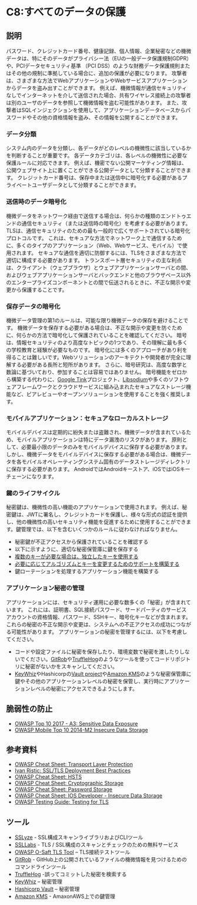 # C8:すべてのデータの保護
## 説明
パスワード、クレジットカード番号、健康記録、個人情報、企業秘密などの機微データは、特にそのデータがプライバシー法（EUの一般データ保護規制GDPR）や、PCIデータセキュリティ基準 （PCI DSS）のような財務データ保護規則またはその他の規制に準拠している場合に、追加の保護が必要になります。
攻撃者は、さまざまな方法でWebアプリケーションやWebサービスアプリケーションからデータを盗み出すことができます。 例えば、機微情報が通信セキュリティなしでインターネットを介して送信された場合、共有ワイヤレス接続上の攻撃者は別のユーザのデータを参照して機微情報を盗む可能性があります。 また、攻撃者はSQLインジェクションを使用して、アプリケーションデータベースからパスワードやその他の資格情報を盗み、その情報を公開することができます。

### データ分類
システム内のデータを分類し、各データがどのレベルの機微性に該当しているかを判断することが重要です。 各データカテゴリは、各レベルの機微性に必要な保護ルールに対応できます。 例えば、機密でない公開マーケティング情報は、公開ウェブサイト上に置くことができる公開データとして分類することができます。 クレジットカード番号は、保存中または送信中に暗号化する必要があるプライベートユーザデータとして分類することができます。

### 送信時のデータ暗号化
機微データをネットワーク経由で送信する場合は、何らかの種類のエンドトゥエンドの通信セキュリティ（または送信時の暗号化）を考慮する必要があります。 TLSは、通信セキュリティのための最も一般的で広くサポートされている暗号化プロトコルです。 これは、セキュアな方法でネットワーク上で通信するために、多くのタイプのアプリケーション（Web、Webサービス、モバイル）で使用されます。 セキュアな通信を適切に防御するには、TLSをさまざまな方法で適切に構成する必要があります。
トランスポート層セキュリティの主な利点は、クライアント（ウェブブラウザ）とウェブアプリケーションサーバとの間、およびウェブアプリケーションサーバとバックエンドと他のブラウザベース以外のエンタープライズコンポーネントとの間で伝送されるときに、不正な開示や変更から保護することです。

### 保存データの暗号化
機微データ管理の第1のルールは、可能な限り機微データの保存を避けることです。 機微データを保存する必要がある場合は、不正な開示や変更を防ぐために、何らかの方法で暗号化して保護されていることを確認してください。
暗号は、情報セキュリティのより高度なトピックの1つであり、その理解に最も多くの学校教育と経験が必要なものです。 暗号化には多くのアプローチがあり利を得ることは難しいです。Webソリューションのアーキテクトや開発者が完全に理解する必要がある長所と短所があります。 さらに、暗号研究は、高度な数学と数論に基づいており、参加することは容易ではありません。
暗号機能をゼロから構築する代わりに、[Google Tink](https://github.com/google/tink)プロジェクト、[Libsodium](https://www.libsodium.org/)や多くのソフトウェアフレームワークとクラウドサービスに組み込まれたセキュアなストレージ機能など、ピアレビューやオープンソリューションを使用することを強く推奨します。

### モバイルアプリケーション：セキュアなローカルストレージ
モバイルデバイスは定期的に紛失または盗難され、機微データが含まれているため、モバイルアプリケーションは特にデータ漏洩のリスクがあります。
原則として、必要最小限のデータのみをモバイルデバイスに保存する必要があります。 しかし、機微データをモバイルデバイスに保存する必要がある場合は、機微データを各モバイルオペレーティングシステム固有のデータストレージディレクトリに保存する必要があります。 AndroidではAndroidキーストア、iOSではiOSキーチェーンになります。

### 鍵のライフサイクル
秘密鍵は、機微性の高い機能のアプリケーションで使用されます。 例えば、秘密鍵は、JWTに署名し、クレジットカードを保護し、様々な形式の認証を提供し、他の機微性の高いセキュリティ機能を促進するために使用することができます。鍵管理では、以下を含むいくつかのルールに従わなければなりません。

 - 秘密鍵が不正アクセスから保護されていることを確認する
 - 以下に示すように、適切な秘密保管庫に鍵を保存する
 - [複数のキーが必要な場合は、独立したキーを使用する](https://www.owasp.org/index.php/Cryptographic_Storage_Cheat_Sheet#Rule_-_Document_concrete_procedures_for_managing_keys_through_the_lifecycle)
 - [必要に応じてアルゴリズムとキーを変更するためのサポートを構築する](https://www.owasp.org/index.php/Cryptographic_Storage_Cheat_Sheet#Rule_-_Document_concrete_procedures_for_managing_keys_through_the_lifecycle)
 - 鍵ローテーションを処理するアプリケーション機能を構築する

### アプリケーション秘密の管理
アプリケーションには、セキュリティ運用に必要な数多くの「秘密」が含まれています。 これには、証明書、SQL接続パスワード、サードパーティのサービスアカウントの資格情報、パスワード、SSHキー、暗号化キーなどが含まれます。 これらの秘密の不正な開示や変更は、システムへの不正アクセスの成功につながる可能性があります。 アプリケーションの秘密を管理するには、以下を考慮してください。
 - コードや設定ファイルに秘密を保存したり、環境変数で秘密を渡したりしないでください。[GitRob](https://github.com/michenriksen/gitrob)や[TruffleHog](https://github.com/dxa4481/truffleHog)のようなツールを使ってコードリポジトリに秘密がないかをスキャンしてください。
 - [KeyWhiz](https://github.com/square/keywhiz)やHashicorpの[Vault project](https://www.vaultproject.io/)や[Amazon KMS](https://aws.amazon.com/kms/)のような秘密保管庫に鍵やその他のアプリケーションレベルの秘密を保管し、実行時にアプリケーションレベルの秘密にアクセスできるようにします。

## 脆弱性の防止
- [OWASP Top 10 2017 - A3: Sensitive Data Exposure](https://www.owasp.org/index.php/Top_10-2017_A3-Sensitive_Data_Exposure)
- [OWASP Mobile Top 10 2014-M2 Insecure Data Storage](https://www.owasp.org/index.php/Mobile_Top_10_2014-M2)

## 参考資料
- [OWASP Cheat Sheet: Transport Layer Protection](https://www.owasp.org/index.php/Transport_Layer_Protection_Cheat_Sheet)
- [Ivan Ristic: SSL/TLS Deployment Best Practices](https://www.owasp.org/index.php/Pinning_Cheat_Sheet)
- [OWASP Cheat Sheet: HSTS](https://www.owasp.org/index.php/HTTP_Strict_Transport_Security_Cheat_Sheet)
- [OWASP Cheat Sheet: Cryptographic Storage](https://www.owasp.org/index.php/Cryptographic_Storage_Cheat_Sheet)
- [OWASP Cheat Sheet: Password Storage](https://www.owasp.org/index.php/Password_Storage_Cheat_Sheet)
- [OWASP Cheat Sheet: IOS Developer - Insecure Data Storage](https://www.owasp.org/index.php/IOS_Developer_Cheat_Sheet#Insecure_Data_Storage_.28M1.29)
- [OWASP Testing Guide: Testing for TLS](https://www.owasp.org/index.php/Testing_for_Weak_SSL/TLS_Ciphers,_Insufficient_Transport_Layer_Protection_(OTG-CRYPST-001))

## ツール
- [SSLyze](https://github.com/nabla-c0d3/sslyze) - SSL構成スキャンライブラリおよびCLIツール
- [SSLLabs](https://www.ssllabs.com/ssltest/) - TLS / SSL構成のスキャンとチェックのための無料サービス
- [OWASP O-Saft TLS Tool](https://www.owasp.org/index.php/O-Saft) – TLS接続テストツール
- [GitRob](https://github.com/michenriksen/gitrob) - GitHub上の公開されているファイルの機微情報を見つけるためのコマンドラインツール
- [TruffleHog](https://github.com/dxa4481/truffleHog)  -誤ってコミットした秘密を検索する
- [KeyWhiz](https://github.com/square/keywhiz) – 秘密管理
- [Hashicorp Vault](https://www.vaultproject.io/) – 秘密管理
- [Amazon KMS](https://aws.amazon.com/kms/) - AmaxonAWS上での鍵管理
